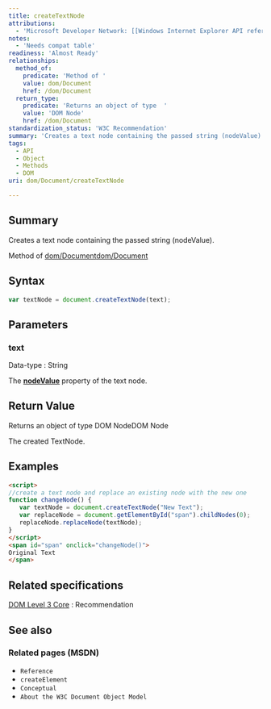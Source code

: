 ```yaml
---
title: createTextNode
attributions:
  - 'Microsoft Developer Network: [[Windows Internet Explorer API reference](http://msdn.microsoft.com/en-us/library/ie/hh828809%28v=vs.85%29.aspx) Article]'
notes:
  - 'Needs compat table'
readiness: 'Almost Ready'
relationships:
  method_of:
    predicate: 'Method of '
    value: dom/Document
    href: /dom/Document
  return_type:
    predicate: 'Returns an object of type  '
    value: 'DOM Node'
    href: /dom/Document
standardization_status: 'W3C Recommendation'
summary: 'Creates a text node containing the passed string (nodeValue).'
tags:
  - API
  - Object
  - Methods
  - DOM
uri: dom/Document/createTextNode

---
```

## Summary

Creates a text node containing the passed string (nodeValue).

Method of [dom/Document](/dom/Document)[dom/Document](/dom/Document)

## Syntax

``` js
var textNode = document.createTextNode(text);
```

## Parameters

### text

 Data-type
:   String

 The [**nodeValue**](/dom/Node/nodeValue) property of the text node.

## Return Value

Returns an object of type DOM NodeDOM Node

The created TextNode.

## Examples

``` html
<script>
//create a text node and replace an existing node with the new one
function changeNode() {
   var textNode = document.createTextNode("New Text");
   var replaceNode = document.getElementById("span").childNodes(0);
   replaceNode.replaceNode(textNode);
}
</script>
<span id="span" onclick="changeNode()">
Original Text
</span>
```

## Related specifications

[DOM Level 3 Core](http://www.w3.org/TR/DOM-Level-3-Core/core.html#ID-1975348127)
:   Recommendation

## See also

### Related pages (MSDN)

-   `Reference`
-   `createElement`
-   `Conceptual`
-   `About the W3C Document Object Model`
